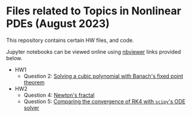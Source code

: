 # Files related to Topics in Nonlinear PDEs (August 2023)

This repository contains certain HW files, and code.

Jupyter notebooks can be viewed online using [nbviewer](http://nbviewer.org) links provided below.

 - HW1
    - Question 2: [Solving a cubic polynomial with Banach's fixed point theorem][hw1-q2]
 - HW2
    - Question 4: [Newton's fractal][hw2-q4]
    - Question 5: [Comparing the convergence of RK4 with `scipy`'s ODE solver][hw2-q5]

[hw1-q2]:http://nbviewer.ipython.org/github/aadi-bh/nonlinpde-icts/blob/main/hw1/hw1-q2-FixedPoints.ipynb
[hw2-q5]:http://nbviewer.ipython.org/github/aadi-bh/nonlinpde-icts/blob/main/hw2/hw2-q5-RK4Convergence.ipynb
[hw2-q4]:http://nbviewer.ipython.org/github/aadi-bh/nonlinpde-icts/blob/main/hw2/hw2-q4-NewtonsFractal.ipynb
